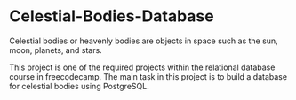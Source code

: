 # Celestial-Bodies-Database

Celestial bodies or heavenly bodies are objects in space such as the sun, moon, planets, and stars.

This project is one of the required projects within the relational database course in freecodecamp. The main task in this project is to build a database for celestial bodies using PostgreSQL. 


